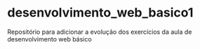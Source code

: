 # desenvolvimento_web_basico1
Repositório para adicionar a evolução dos exercícios da aula de desenvolvimento web básico 
